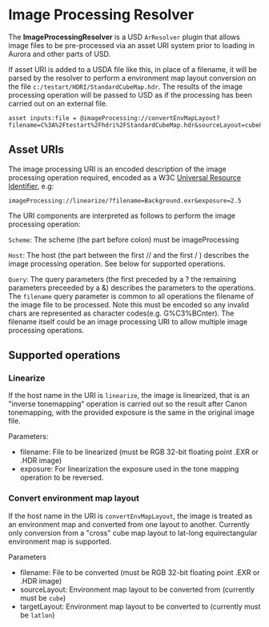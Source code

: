 # Image Processing Resolver

The **ImageProcessingResolver** is a USD `ArResolver` plugin that allows image files to be pre-processed via an asset URI system prior to loading in Aurora and other parts of USD.

If asset URI is added to a USDA file like this, in place of a filename, it will be parsed by the resolver to perform a environment map layout conversion on the file `c:/testart/HDRI/StandardCubeMap.hdr`.  The results of the image processing operation will be passed to USD as if the processing has been carried out on an external file.

```
asset inputs:file = @imageProcessing://convertEnvMapLayout?filename=C%3A%2Ftestart%2Fhdri%2FStandardCubeMap.hdr&sourceLayout=cube&targetLayout=latlon@
```

## Asset URIs

The image processing URI is an encoded description of the image processing operation required, encoded as a W3C [Universal Resource Identifier](https://www.w3.org/wiki/URI), e.g:

```
imageProcessing://linearize/?filename=Background.exr&exposure=2.5
```

The URI components are interpreted as follows to perform the image processing operation:

`Scheme`: The scheme (the part before colon) must be imageProcessing 

`Host`: The host (the part between the first //  and the first / ) describes the image processing operation.  See below for supported operations.

`Query`: The query parameters (the first preceded by a ? the remaining parameters preceeded by a &)  describes the parameters to the operations.  The `filename` query parameter is common to all operations the filename of the image file to be processed. Note this must be encoded so any invalid chars are represented as character codes(e.g. G%C3%BCnter).  The filename itself could be an image processing URI to allow multiple image processing operations.
 
## Supported operations

### Linearize
If the host name in the URI is `linearize`, the image is linearized, that is an "inverse tonemapping" operation is carried out so the result after Canon tonemapping, with the provided exposure is the same in the original image file.

Parameters:
* filename: File to be linearized (must be RGB 32-bit floating point .EXR or .HDR image)
* exposure: For linearization the exposure used in the tone mapping operation to be reversed.

### Convert environment map layout
If the host name in the URI is `convertEnvMapLayout`, the image is treated as an environment map and converted from one layout to another. Currently only conversion from a "cross" cube map layout to lat-long equirectangular environment map is supported.

Parameters
* filename: File to be converted (must be RGB 32-bit floating point .EXR or .HDR image)
* sourceLayout: Environment map layout to be converted from (currently must be `cube`)
* targetLayout: Environment map layout to be converted to (currently must be `latlon`)
